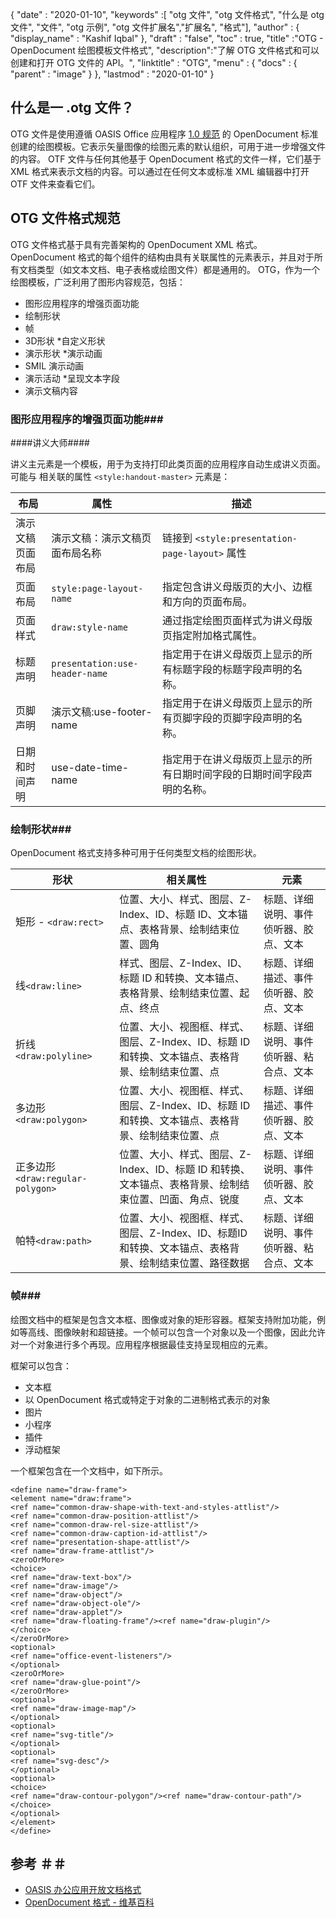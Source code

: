 {
  "date" : "2020-01-10",
  "keywords" :[ "otg 文件", "otg 文件格式", "什么是 otg 文件", "文件", "otg 示例", "otg 文件扩展名","扩展名", "格式"],
  "author" : {
    "display_name" : "Kashif Iqbal"
},
  "draft" : "false",
  "toc" : true,
  "title" :"OTG - OpenDocument 绘图模板文件格式",
  "description":"了解 OTG 文件格式和可以创建和打开 OTG 文件的 API。",
  "linktitle" : "OTG",
  "menu" : {
    "docs" : {
      "parent" : "image"
}
},
  "lastmod" : "2020-01-10"
}

## 什么是一 .otg 文件？

OTG 文件是使用遵循 OASIS Office 应用程序 [1.0 规范](https://www.oasis-open.org/committees/download.php/12572/OpenDocument-v1.0-os.pdf) 的 OpenDocument 标准创建的绘图模板。它表示矢量图像的绘图元素的默认组织，可用于进一步增强文件的内容。 OTF 文件与任何其他基于 OpenDocument 格式的文件一样，它们基于 XML 格式来表示文档的内容。可以通过在任何文本或标准 XML 编辑器中打开 OTF 文件来查看它们。

## OTG 文件格式规范 ##

OTG 文件格式基于具有完善架构的 OpenDocument XML 格式。 OpenDocument 格式的每个组件的结构由具有关联属性的元素表示，并且对于所有文档类型（如文本文档、电子表格或绘图文件）都是通用的。 OTG，作为一个绘图模板，广泛利用了图形内容规范，包括：

* 图形应用程序的增强页面功能
* 绘制形状
* 帧
* 3D形状
*自定义形状
* 演示形状
*演示动画
* SMIL 演示动画
* 演示活动
*呈现文本字段
* 演示文稿内容

### 图形应用程序的增强页面功能###
####讲义大师####

讲义主元素是一个模板，用于为支持打印此类页面的应用程序自动生成讲义页面。
可能与 相关联的属性 `<style:handout-master>` 元素是：

|布局|属性|描述
---|---|---|
|演示文稿页面布局|演示文稿：演示文稿页面布局名称|链接到 `<style:presentation-page-layout>`  属性
|页面布局|`style:page-layout-name` |指定包含讲义母版页的大小、边框和方向的页面布局。
|页面样式|`draw:style-name`|通过指定绘图页面样式为讲义母版页指定附加格式属性。|
|标题声明| `presentation:use-header-name`|指定用于在讲义母版页上显示的所有标题字段的标题字段声明的名称。
|页脚声明|演示文稿:use-footer-name|指定用于在讲义母版页上显示的所有页脚字段的页脚字段声明的名称。
|日期和时间声明|use-date-time-name|指定用于在讲义母版页上显示的所有日期时间字段的日期时间字段声明的名称。

### 绘制形状###
OpenDocument 格式支持多种可用于任何类型文档的绘图形状。

|形状|相关属性|元素
---|---|---|
矩形 - `<draw:rect> `|位置、大小、样式、图层、Z-Index、ID、标题 ID、文本锚点、表格背景、绘制结束位置、圆角|标题、详细说明、事件侦听器、胶点、文本
线`<draw:line> `|样式、图层、Z-Index、ID、标题 ID 和转换、文本锚点、表格背景、绘制结束位置、起点、终点|标题、详细描述、事件侦听器、胶点、文本
折线`<draw:polyline> `|位置、大小、视图框、样式、图层、Z-Index、ID、标题 ID 和转换、文本锚点、表格背景、绘制结束位置、点|标题、详细说明、事件侦听器、粘合点、文本
多边形`<draw:polygon> `|位置、大小、视图框、样式、图层、Z-Index、ID、标题 ID 和转换、文本锚点、表格背景、绘制结束位置、点|标题、详细描述、事件侦听器、胶点、文本
|正多边形 `<draw:regular-polygon> `|位置、大小、样式、图层、Z-Index、ID、标题 ID 和转换、文本锚点、表格背景、绘制结束位置、凹面、角点、锐度|标题、详细说明、事件侦听器、胶点、文本
|帕特`<draw:path> `|位置、大小、视图框、样式、图层、Z-Index、ID、标题ID和转换、文本锚点、表格背景、绘制结束位置、路径数据|标题、详细说明、事件侦听器、粘合点、文本

### 帧###
绘图文档中的框架是包含文本框、图像或对象的矩形容器。框架支持附加功能，例如等高线、图像映射和超链接。一个帧可以包含一个对象以及一个图像，因此允许对一个对象进行多个再现。应用程序根据最佳支持呈现相应的元素。

框架可以包含：
* 文本框
* 以 OpenDocument 格式或特定于对象的二进制格式表示的对象
* 图片
* 小程序
* 插件
* 浮动框架

一个框架包含在一个文档中，如下所示。

```
<define name="draw-frame">
<element name="draw:frame">
<ref name="common-draw-shape-with-text-and-styles-attlist"/>
<ref name="common-draw-position-attlist"/>
<ref name="common-draw-rel-size-attlist"/>
<ref name="common-draw-caption-id-attlist"/>
<ref name="presentation-shape-attlist"/>
<ref name="draw-frame-attlist"/>
<zeroOrMore>
<choice>
<ref name="draw-text-box"/>
<ref name="draw-image"/>
<ref name="draw-object"/>
<ref name="draw-object-ole"/>
<ref name="draw-applet"/>
<ref name="draw-floating-frame"/><ref name="draw-plugin"/>
</choice>
</zeroOrMore>
<optional>
<ref name="office-event-listeners"/>
</optional>
<zeroOrMore>
<ref name="draw-glue-point"/>
</zeroOrMore>
<optional>
<ref name="draw-image-map"/>
</optional>
<optional>
<ref name="svg-title"/>
</optional>
<optional>
<ref name="svg-desc"/>
</optional>
<optional>
<choice>
<ref name="draw-contour-polygon"/><ref name="draw-contour-path"/>
</choice>
</optional>
</element>
</define>
```

## 参考 ＃＃
* [OASIS 办公应用开放文档格式](https://www.oasis-open.org/committees/tc_home.php?wg_abbrev=office)
* [OpenDocument 格式 - 维基百科](https://en.wikipedia.org/wiki/OpenDocument)

